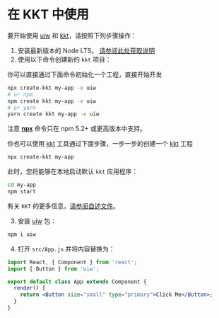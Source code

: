 在 KKT 中使用
===

要开始使用 [uiw](https://github.com/uiwjs/uiw) 和 [kkt](https://github.com/kktjs/kkt-next)，请按照下列步骤操作：

1. 安装最新版本的 Node LTS。 [请参阅此处获取说明](https://docs.npmjs.com/getting-started/installing-node)
2. 使用以下命令创建新的 `kkt` 项目：

你可以直接通过下面命令初始化一个工程，直接开始开发

```bash
npx create-kkt my-app -e uiw
# or npm
npm create kkt my-app -e uiw
# or yarn
yarn create kkt my-app -e uiw
```

注意 [**npx**](https://github.com/npm/npm/releases/tag/v5.2.0) 命令只在 npm 5.2+ 或更高版本中支持。

你也可以使用 [kkt](https://github.com/kktjs/kkt-next) 工具通过下面步骤，一步一步的创建一个 [kkt](https://github.com/kktjs/kkt-next) 工程

```bash
npx create-kkt my-app
```

此时，您将能够在本地启动默认 `kkt` 应用程序：

```bash
cd my-app
npm start
```

有关 `KKT` 的更多信息，[请参阅自述文件](https://github.com/kktjs/kkt-next)。

3. 安装 [uiw](https://github.com/uiwjs/uiw) 包：

```bash
npm i uiw
```

4. 打开 `src/App.js` 并将内容替换为：

```jsx
import React, { Component } from 'react';
import { Button } from 'uiw';

export default class App extends Component {
  render() {
    return <Button size="small" type="primary">Click Me</Button>;
  }
}
```
